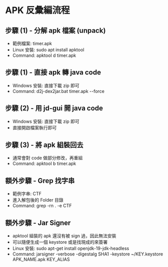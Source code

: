 # APK 反彙編流程

## 步驟 (1) - 分解 apk 檔案 (unpack)

- 範例檔案: timer.apk
- Linux 安裝: sudo apt install apktool
- Command: apktool d timer.apk

## 步驟 (1) - 直接 apk 轉 java code

- Windows 安裝: 直接下載 zip 即可
- Command: d2j-dex2jar.bat timer.apk --force

## 步驟 (2) - 用 jd-gui 開 java code

- Windows 安裝: 直接下載 zip 即可
- 直接開啟檔案執行即可

## 步驟 (3) - 將 apk 組裝回去

- 通常會對 code 做部分修改，再重組
- Command: apktool b timer.apk

## 額外步驟 - Grep 找字串

- 範例字串: CTF
- 進入解包後的 Folder 目錄
- Command: grep -rn . -e CTF

## 額外步驟 - Jar Signer

- apktool 組裝的 apk 還沒有被 sign 過，因此無法安裝
- 可以隨便生成一個 keystore 或是找現成的來簽署
- Linux 安裝: sudo apt-get install openjdk-19-jdk-headless
- Command: jarsigner -verbose -digestalg SHA1 -keystore ~/KEY.keystore APK_NAME.apk KEY_ALIAS
